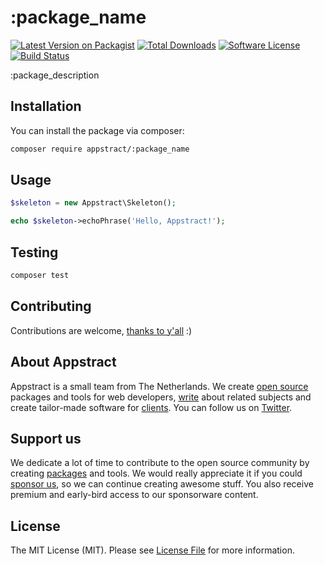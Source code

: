 # :package_name

[![Latest Version on Packagist](https://img.shields.io/packagist/v/appstract/:package_name.svg?style=flat-square)](https://packagist.org/packages/appstract/:package_name)
[![Total Downloads](https://img.shields.io/packagist/dt/appstract/:package_name.svg?style=flat-square)](https://packagist.org/packages/appstract/:package_name)
[![Software License](https://img.shields.io/badge/license-MIT-brightgreen.svg?style=flat-square)](LICENSE.md)
[![Build Status](https://img.shields.io/travis/appstract/:package_name/master.svg?style=flat-square)](https://travis-ci.org/appstract/:package_name)

:package_description

## Installation

You can install the package via composer:

``` bash
composer require appstract/:package_name
```

## Usage

``` php
$skeleton = new Appstract\Skeleton();

echo $skeleton->echoPhrase('Hello, Appstract!');
```

## Testing

``` bash
composer test
```

## Contributing

Contributions are welcome, [thanks to y'all](https://github.com/appstract/:package_name/graphs/contributors) :)

## About Appstract

Appstract is a small team from The Netherlands. We create [open source](https://appstract.nl/open-source) packages and tools for web developers, [write](https://appstract.nl/blog) about related subjects and create tailor-made software for [clients](https://appstract.nl/cases). You can follow us on [Twitter](https://twitter.com/appstractnl).

## Support us

We dedicate a lot of time to contribute to the open source community by creating [packages](https://github.com/appstract) and tools. We would really appreciate it if you could [sponsor us](https://github.com/sponsors/appstract), so we can continue creating awesome stuff. You also receive premium and early-bird access to our sponsorware content.

## License

The MIT License (MIT). Please see [License File](LICENSE.md) for more information.
